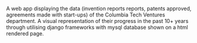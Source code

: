 A web app displaying the data (invention reports reports, patents approved, agreements made with start-ups) of the Columbia Tech Ventures department. 
A visual representation of their progress in the past 10+ years through utilising django frameworks with mysql database shown on a html rendered page.
